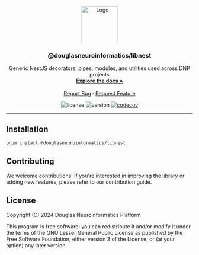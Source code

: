 <!-- PROJECT LOGO -->
<div align="center">
  <a href="https://github.com/DouglasNeuroInformatics/libnest">
    <img src="https://raw.githubusercontent.com/DouglasNeuroInformatics/libnest/main/.github/assets/libnest-logo.png" alt="Logo" width="100" >
  </a>
  <h3 align="center">@douglasneuroinformatics/libnest</h3>
  <p align="center">
    Generic NestJS decorators, pipes, modules, and utilities used across DNP projects
    <br />
    <a href="https://douglasneuroinformatics.github.io/libnest/">
      <strong>Explore the docs »
      </strong>
    </a>
    <br />
    <br />
    <a href="https://github.com/DouglasNeuroInformatics/libnest/issues" rel="noreferrer" target="_blank">Report Bug</a>
    ·
    <a href="https://github.com/DouglasNeuroInformatics/libnest/issues" rel="noreferrer" target="_blank">Request Feature</a>
  </p>
</div>

<!-- PROJECT SHIELDS -->
<div align="center">

![license](https://img.shields.io/github/license/DouglasNeuroInformatics/libnest)
![version](https://img.shields.io/github/package-json/v/DouglasNeuroInformatics/libnest)
[![codecov](https://codecov.io/gh/DouglasNeuroInformatics/libnest/graph/badge.svg?token=3057mHMv7o)](https://codecov.io/gh/DouglasNeuroInformatics/libnest)

</div>
<hr />

## Installation

```sh
pnpm install @douglasneuroinformatics/libnest
```

## Contributing

We welcome contributions! If you're interested in improving the library or adding new features, please refer to our contribution guide.

## License

Copyright (C) 2024 Douglas Neuroinformatics Platform

This program is free software: you can redistribute it and/or modify
it under the terms of the GNU Lesser General Public License as published by
the Free Software Foundation, either version 3 of the License, or
(at your option) any later version.
